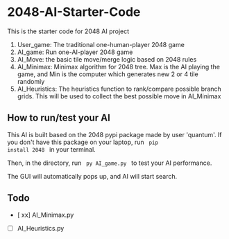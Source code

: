 # 2048-AI-Starter-Code

This is the starter code for 2048 AI project
1. User_game: The traditional one-human-player 2048 game
2. AI_game: Run one-AI-player 2048 game
3. AI_Move: the basic tile move/merge logic based on 2048 rules
4. AI_Minimax: Minimax algorithm for 2048 tree. Max is the AI playing the game, and Min is the computer which generates new 2 or 4 tile randomly
5. AI_Heuristics: The heuristics function to rank/compare possible branch grids. This will be used to collect the best possible move in AI_Minimax

## How to run/test your AI

This AI is built based on the 2048 pypi package made by user 'quantum'. If you don't have this package on your laptop, run <code> pip install 2048 </code> in your terminal.

Then, in the directory, run <code> py AI_game.py </code> to test your AI performance.

The GUI will automatically pops up, and AI will start search.

## Todo

- [ xx] AI_Minimax.py
- [ ] AI_Heuristics.py